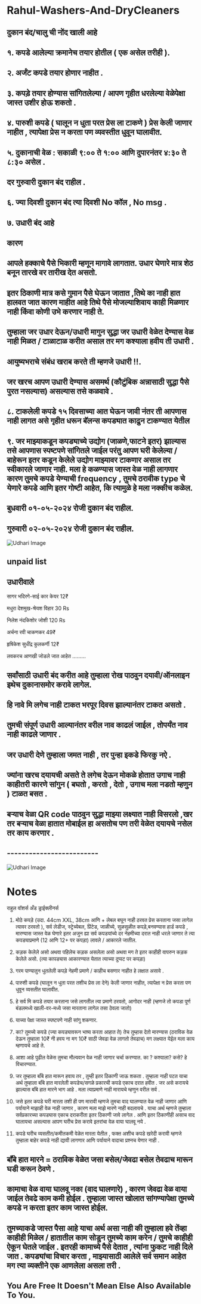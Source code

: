 # Rahul-Washers-And-DryCleaners

## **दुकान बंद/चालु ची नोंद खाली आहे**

## **१. कपडे आलेल्या क्रमानेच तयार होतील ( एक असेल तरीही ).**

## **२. अर्जंट कपडे तयार होणार नाहीत .**

## **३. कपड़े तयार होण्यास सांगितलेल्या / आपण गृहीत धरलेल्या वेळेपेक्षा जास्त उशीर होऊ शकतो .** 

## **४. पारुशी कपडे ( घालून न धुता परत प्रेस ला टाकणे ) प्रेस केली जाणार नाहीत , त्यापेक्षा प्रेस न करता पण व्यवस्तीत धुवून घालावीत.**

## **५. दुकानाची वेळ :  सकाळी ९:०० ते १:०० आणि दुपारनंतर ४:३० ते ८:३० असेल .**
## **दर गुरुवारी दुकान बंद राहील .**


## **६. ज्या दिवशी दुकान बंद त्या दिवशी No कॉल , No msg .**

## **७. उधारी बंद आहे**
## **कारण**
## **आपले हक्काचे पैसे भिकारी म्हणून मागावे लागतात. उधार घेणारे मात्र शेठ बनून तारखे वर तारीख देत असतो.**
## **इतर ठिकाणी मात्र कसे गुमान पैसे घेऊन जातात ,तिथे का नाही हात हालवत जात कारण माहीत आहे तिथे पैसे मोजल्याशिवाय काही मिळणार नाही किंवा कोणी उभे करणार नाही ते.**
## **तुम्हाला जर उधार देऊन/उधारी मागुन सुद्धा जर उधारी वेळेत देण्यास वेळ नाही मिळत / टाळाटाळ करीत असाल तर मग कश्याला हवीय ती उधारी .**
## **आयुष्यभराचे संबंध खराब करते ती म्हणजे उधारी !!.**
## **जर खरच आपण उधारी देण्यास असमर्थ (कौटुंबिक अन्नासाठी सुद्धा पैसे पुरत नसल्यास) असल्यास तसे कळवावे .**

## **८. टाकलेली कपडे १५ दिवसाच्या आत घेऊन जावी नंतर ती आपणास नाही लागत असे गृहीत धरून बॅलन्स कपड्यात काढुन टाकण्यात येतील**

## **९. जर माझ्याकडून कपड्याच्ये उद्योग (जाळणे,फाटने इतर)  झाल्यास तसे आपणास स्पष्टपणे सांगितले जाईल परंतु आपण घरी केलेल्या / बाहेरून इतर कडून केलेले उद्योग माझ्यावर टाकणार असाल तर स्वीकारले जाणार नाही. मला हे कळण्यास जास्त वेळ नाही लागणार कारण तुमचे कपडे येण्याची frequency , तुमचे ठरावीक type चे येणारे कपडे आणि इतर गोष्टी आहेत, कि त्यामुळे हे मला नक्कीच कळेल.**

## **बुधवारी ०१-०५-२०२४ रोजी दुकान बंद राहील.**

## **गुरुवारी ०२-०५-२०२४ रोजी दुकान बंद राहील.**


![Udhari Image](2.jpg)


## **unpaid list**
## **उधारीवाले**

सागर भदिरगे-साई कार केयर 12₹

मधुरा देशमुख-श्रेयश विहार 30 Rs

निलेश नंदकिशोर जोशी 120 Rs

अर्चना रवी चाकणकर 49₹

हृषिकेश सुधींद्र कुलकर्णी 12₹


लवकरच आणखी जोडले जात आहेत .........
## **सर्वांसाठी उधारी बंद करीत आहे तुम्हाला रोख पाठवुन दयावी/ऑनलाइन इथेच दुकानासमोर करावे लागेल.**
## **हि नावे मि लगेच नाही टाकत भरपूर दिवस झाल्यानंतर टाकत असतो .**
## **तुमची संपूर्ण उधारी आल्यानंतर वरील नाव काढलं जाईल , तोपर्यंत नाव नाही काढले जाणार .**
## **जर उधारी देणे तुम्हाला जमत नाही , तर पुन्हा इकडे फिरकु नऐ .**
## **ज्यांना खरच दयायची असते ते लगेच देऊन मोकळे होतात उगाच नाही काहीतरी कारणे सांगुन ( बघतो , करतो , देतो , उगाच मला नडतो म्हणुन ) टाळत बसत .**
## **बऱ्याच वेळा QR code पाठवुन सुद्धा माझ्या लक्ष्यात नाही विसरलो ,खर तर बऱ्याच वेळा हातात मोबाईल हा असतोच पण तरी वेळेत दयायचे नसेल तर काय करणार .**
## -------------------------

![Udhari Image](rate_note.jpg)

# Notes

राहुल वॉशर्स अँड ड्राईक्लीनर्स

1. मोठे कपड़े (उदा. 44cm XXL, 38cm आणि + लेबल बघून नाही ठरवत प्रेस करताना जसा लागेल त्यावर ठरवतो ), सर्व लेडीज, स्ट्रेच्येबल, प्रिंटेड, जाळीच्ये, सुळसुळीत कपड़े,बनवण्यास हार्ड कपडे , मारण्यास जास्त वेळ घेणारे इतर अजुन ह्या सर्व कपडयांच्ये दर नेहमीच्या दरात नाही धरले जाणार ते त्या कपड्याप्रमाणे (12 आणि 12+ पर कपड़ा) लावले / आकारले जातील.

2. कड़क केलेले असो अथवा पहिलेच कड़क असलेला असो अथवा मग ते इतर काहीही वापरुन कड़क केलेले असो. (त्या कापड्यास आकारण्यात येतात त्याच्या दुप्पट पर कपड़ा)

3. गरम पाण्यातुन धुतलेली कपड़े नेहमी प्रमाणे / काहीच बसणार नाहीत हे लक्षात असावे .

4. पारुशी कपडे (घालून न धुता परत तशीच प्रेस ला देने) केली जाणार नाहीत, त्यापेक्षा न प्रेस करता पण धुवून व्यसतीत घालावीत.

5. हे सर्व मि कपडे तयार करताना जसे लागतील त्या प्रमाणे ठरवतो, आगोदर नाही (म्हणजे तो कपडा पूर्ण बंडलमध्ये खाली-वर-मध्ये जसा मारताना लागेल तसा ठेवला जातो)

6. याच्या पेक्षा जास्त स्पष्टपणे नाही सांगु शकणार.

7. का? तुमच्ये कपडे (ज्या कपड्यावरून भाष्य करता आहात ते) तेच तुम्हास देतो मारण्यास (ठराविक वेळ देऊन तुम्हाला 10₹ नी हवय ना मग 10₹ साठी जेवढा वेळ लागतो तेवढाच) मग लक्ष्यात येईल मला काय म्हणायचे आहे ते.

8. आशा आहे पुढील वेळेस तुमचा मौल्यवान वेळ नाही जाणार चर्चा करण्यात. का ? कश्याला? कसे? हे विचारण्यात.

0. जर तुम्हाला बॉंबे हात मारून हवाय तर , तुम्ही इतर ठिकाणी जाऊ शकता . तुम्हाला नाही पटत याचा अर्थ तुम्हाला बॉंबे हात मारलेली कपडेच/सगळे प्रकारची कपडे एकाच दरात हवीत . जर असे करायचे झाल्यास बॉंबे हात मारने भाग आहे . मला त्याप्रमाणे नाही मारायचे म्हणुन वरील सर्व . 

10. जसे इतर कपडे घरी मारता तशी ही पण मारावी म्हणजे तुमचा वाद घालण्यात वेळ नाही जाणार आणि पर्यायाने माझाही वेळ नाही जाणार , कारण मला माझे मारणे नाही बदलायचे . याचा अर्थ म्हणजे तुम्हाला सर्वप्रकारच्या कपड्यास एकाच दराकरीता इतर ठिकाणी जावे लागेल . आणि इतर ठिकाणीही असाच वाद घालायचा असल्यास आपण घरीच प्रेस करावे इतरांचा वेळ वाया घालवू नये .

11. कपडे घरीच व्यसतीत/कमीतकमी वेळेत मारता येतील , फक्त अशीच कपडे खरेदी करावी म्हणजे तुम्हाला बाहेर कपडे नाही द्यावी लागणार आणि पर्यायाने वादाचा प्रश्नच येणार नाही .

## **बॉंबे हात मारने = ठराविक वेळेत जसा बसेल/जेवढा बसेल तेवढाच मारून घडी करून ठेवणे .**

## कामाचा वेळ वाया घालवू नका (वाद घालणारे) , कारण जेवढा वेळ वाया जाईल तेवढे काम कमी होईल . तुम्हाला जास्त खोलात सांगण्यापेक्षा तुमच्ये कपडे न करता इतर काम जास्त होईल.

## तुमच्याकडे जास्त पैसा आहे याचा अर्थ असा नाही की तुम्हाला हवे तेंव्हा काहीही मिळेल / हातातील काम सोडुन तुमच्ये काम करेन / तुमचे काहीही ऐकून घेतले जाईल . इतरही कामाच्ये पैसे देतात , त्यांना फुकट नाही दिले जात . कपड्यांचा विचार करता , माझ्यासाठी आलेले सर्व समान आहेत मग त्या व्यक्तीने एक आणलेला असला तरी .
 
## You Are Free It Doesn't Mean Else Also Available To You.

